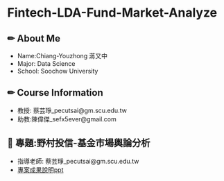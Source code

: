# Fintech-LDA-Fund-Market-Analyze
<h2>&#x270F; About Me</h2>
 <ul>
  <li>Name:Chiang-Youzhong 蔣又中</li>
  <li>Major: Data Science</li>
  <li>School: Soochow University</li>
 </ul>
<h2>&#x270F; Course Information</h2>
 <ul>
  <li>教授: 蔡芸琤_pecutsai@gm.scu.edu.tw</li>
  <li>助教:陳偉傑_sefx5ever@gmail.com</li>
 </ul>
<h2>&#x1F4DD; 專題:野村投信-基金市場輿論分析</h2>
<ul>
 <li>指導老師: 蔡芸琤_pecutsai@gm.scu.edu.tw</li>
 <li><a href="https://drive.google.com/file/d/1PE5uE8_4QL-MDYs1O2ZuWhWQJBtct3QA/view">專案成果說明ppt</a></li>
</ul>

